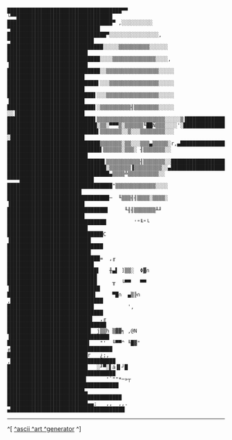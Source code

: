 
    █████████████████████████████████████▀▀       └▀▀███████████████████████████████
    ██████████████████████████████████▀ ,░░░░░░░░░░   ▀█████████████████████████████
    ████████████████████████████████▀░░░░░░░░░░░░░░░░,  ▀███████████████████████████
    ███████████████████████████████░░░░░▒▒▒▒▒▒▒▒▒▒░░░░░░  ██████████████████████████
    ██████████████████████████████░░░░▒▒▒▒▒▒▒▒▒▒▒▒▒▒░░░░, ▐█████████████████████████
    ██████████████████████████████░░▒▒▒▒▒▒▒▒▒▒▒▒▒▒▒▒▒░░░░░ █████████████████████████
    █████████████████████████████▌░░░▒▒▒▒▒▒▒▒▒▒▒▒▒▒▒▒░░░░░ █████████████████████████
    ████████████████████████████▌░░░▒▒▒▒▒▒▒▒▒▒▒▒▒▒▒▒▒░░░░░ ▐████████████████████████
    ████████████████████████████▌░▒▒▒▒▒▒▒▒▒▒╢▒▒▒▒▒▒▒▒░░░░░ ░░▐██████████████████████
    ████████████████████████████▌▒▒▒▒▒▒▒▒▒▒▒▒▒▒▒▒▒▒▒▒▒▒░░░░░▒▐██████████████████████
    █████████████████████████████░▒▒░▀▀▀▒░▒▒▒▒▒▒╙██Ñ▒▒▒░░░░'░███████████████████████
    █████████████████████████████▌▒▒▒▒▒▒▒░░▒░░░▒▒▒▒▒▒▒▒░░░ ░████████████████████████
    ██████████████████████████████▒▒▒▒▒▒▒░▒▒░░░▒▒▒▄▒▒▒▒▒░r,▄████████████████████████
    ██████████████████████████████▌▒▒▒▒▒▒░▒▒▒░ ╢▒▒▒▒▒▒▒░░ ██████████████████████████
    ███████████████████████████████▌▒▒▒▒▒▒▒▒▒▒▒╢▒▒▒▒▒▒▒░░███████████████████████████
    ████████████████████████████████░▒▒▒▒▒▒▒▐▒▒▒▒▒▒▒▒▒░░▄███████████████████████████
    █████████████████████████████████▄▒▒▒▒╩▒▒▒▒▒▒▒▒▒▒░░ ▀▀▀▀████████████████████████
    ██████████████████████████████████"▒▒▒▒▒▒▒▒▒▒▒▒▒░░░░    ████████████████████████
    █████████████████████████████████─  ╙▒▒▒╢╢▒▒▒▒░▒▒▒▒░   ▐████████████████████████
    ████████████████████████████████▌     ╙╢╢▒▒▒▒▒▒▒╨╜     █████████████████████████
    ████████████████████████████████         '"╙"└        ██████████████████████████
    ███████████████████████████████C                     ▐██████████████████████████
    ███████████████████████████████                      ███████████████████████████
    ██████████████████████████████=  ,╓                 ████████████████████████████
    █████████████████████████████▌   ╫▄▌ ]▒▒░  Φ▓∩     █████████████████████████████
    █████████████████████████████     ╥  └▀▀   ▀▀     ▐█████████████████████████████
    ████████████████████████████▌     ▀█∩  ▄▒╠∩      ,██████████████████████████████
    ████████████████████████████           ',        ███████████████████████████████
    ███████████████████████████▌  ,╓                ████████████████████████████████
    ███████████████████████████  j▒▒h ▒▓▓╕ ,@N     ▐████████████████████████████████
    ██████████████████████████▌   "'  ╙▀▀^ ╙█▓"   ╓█████████████████████████████████
    ██████████████████████████r   ¿;,            ,██████████████████████████████████
    ██████████████████████████   ░╜▀░▌á▐▌┘█      ███████████████████████████████████
    █████████████████████████▌      '`""*─»┬    ████████████████████████████████████
    █████████████████████████▄                 █████████████████████████████████████
    ██████████████████████████▄▄;   ,,  ,,.   ▄█████████████████████████████████████
    
---
^[ [^ascii ^art ^generator](http://asciiart.club) ^] 
